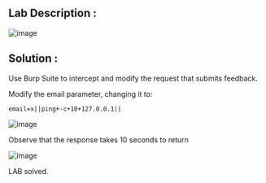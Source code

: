 
## Lab Description :

![image](https://github.com/ananthan05/Portswigger_labs/assets/140697378/3bfc7cf7-9c38-482f-9ab5-f367f2b9aeb8)

## Solution : 

Use Burp Suite to intercept and modify the request that submits feedback.


Modify the email parameter, changing it to:

`email=x||ping+-c+10+127.0.0.1||`

![image](https://github.com/ananthan05/Portswigger_labs/assets/140697378/66f2b4d1-0537-4c6c-a3f8-675450728801)

Observe that the response takes 10 seconds to return

![image](https://github.com/ananthan05/Portswigger_labs/assets/140697378/4e5d0736-49dc-4e30-8af0-79f700cf6531)

LAB solved.

